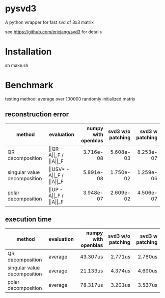 # pysvd3
A python wrapper for fast svd of 3x3 matrix

see https://github.com/ericjang/svd3 for details

# Installation
sh make.sh

# Benchmark 
testing method: average over 100000 randomly initialized matrix
## reconstruction error
|        method                |   evaluation        | numpy with openblas | svd3 w/o patching |  svd3 w patching |
| ---------------------------- | --------------------|--------------------:|------------------:|-----------------:|
| QR decomposition             | \|\|QR - A\|\|\_F /  \|\|A\|\|\_F | 3.716e-08  | 5.608e-03 | 8.253e-07        |
| singular value decomposition | \|\|USV* - A\|\|\_F /  \|\|A\|\|\_F| 5.891e-08 | 1.750e-02 | 1.259e-06        |
| polar decomposition          | \|\|UP - A\|\|\_F  /  \|\|A\|\|\_F | 3.948e-07 | 2.609e-02 | 4.506e-07        |

## execution time
|        method                |   evaluation        | numpy with openblas | svd3 w/o patching |  svd3 w patching |
| ---------------------------- | --------------------|--------------------:|------------------:|-----------------:|
| QR decomposition             | average             | 43.307us            | 2.771us           | 2.780us          |
| singular value decomposition | average             | 21.133us            | 4.374us           | 4.690us          |
| polar decomposition          | average             | 78.317us            | 3.201us           | 3.537us          |

